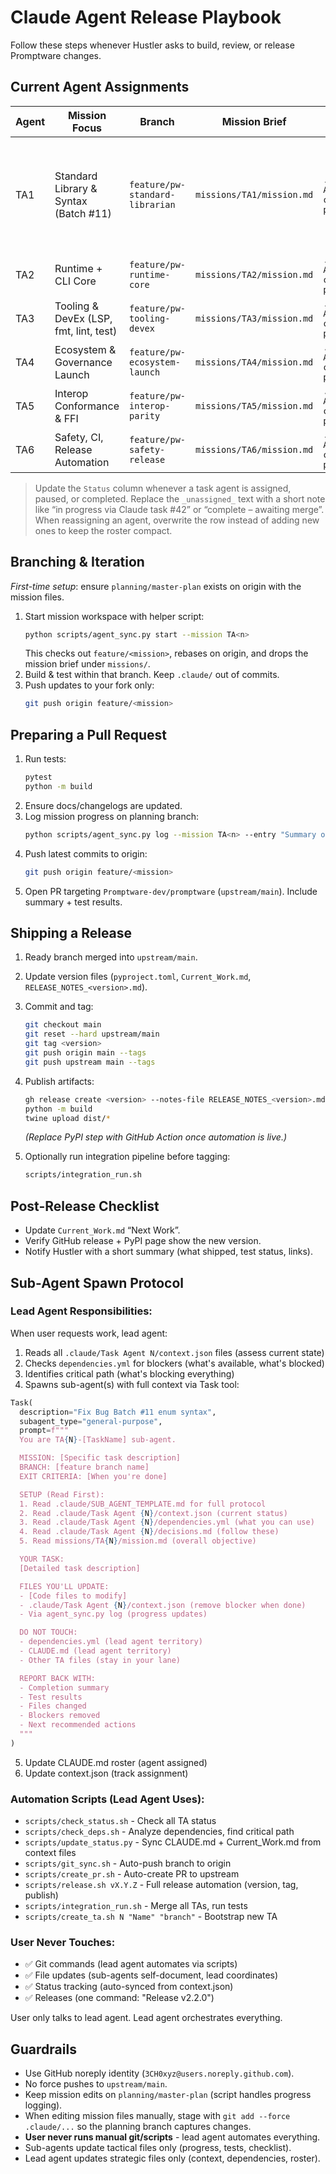 # Claude Agent Release Playbook

Follow these steps whenever Hustler asks to build, review, or release Promptware changes.

## Current Agent Assignments

| Agent | Mission Focus | Branch | Mission Brief | Progress Log | Status |
|-------|---------------|--------|---------------|--------------|--------|
| TA1 | Standard Library & Syntax (Batch #11) | `feature/pw-standard-librarian` | `missions/TA1/mission.md` | `.claude/Task Agent 1/ta1-current-progress.md` | **IN PROGRESS** - Lead agent coordinating Bug Batch #11 fixes + stdlib foundation |
| TA2 | Runtime + CLI Core | `feature/pw-runtime-core` | `missions/TA2/mission.md` | `.claude/Task Agent 2/ta2-current-progress.md` | _unassigned_ |
| TA3 | Tooling & DevEx (LSP, fmt, lint, test) | `feature/pw-tooling-devex` | `missions/TA3/mission.md` | `.claude/Task Agent 3/ta3-current-progress.md` | _unassigned_ |
| TA4 | Ecosystem & Governance Launch | `feature/pw-ecosystem-launch` | `missions/TA4/mission.md` | `.claude/Task Agent 4/ta4-current-progress.md` | _unassigned_ |
| TA5 | Interop Conformance & FFI | `feature/pw-interop-parity` | `missions/TA5/mission.md` | `.claude/Task Agent 5/ta5-current-progress.md` | _unassigned_ |
| TA6 | Safety, CI, Release Automation | `feature/pw-safety-release` | `missions/TA6/mission.md` | `.claude/Task Agent 6/ta6-current-progress.md` | _unassigned_ |

> Update the `Status` column whenever a task agent is assigned, paused, or completed. Replace the `_unassigned_` text with a short note like “in progress via Claude task #42” or “complete – awaiting merge”. When reassigning an agent, overwrite the row instead of adding new ones to keep the roster compact.

## Branching & Iteration

_First-time setup_: ensure `planning/master-plan` exists on origin with the mission files.

1. Start mission workspace with helper script:
   ```bash
   python scripts/agent_sync.py start --mission TA<n>
   ```
   This checks out `feature/<mission>`, rebases on origin, and drops the mission brief under `missions/`.
2. Build & test within that branch. Keep `.claude/` out of commits.
3. Push updates to your fork only:
   ```bash
   git push origin feature/<mission>
   ```

## Preparing a Pull Request

1. Run tests:
   ```bash
   pytest
   python -m build
   ```
2. Ensure docs/changelogs are updated.
3. Log mission progress on planning branch:
   ```bash
   python scripts/agent_sync.py log --mission TA<n> --entry "Summary of work"
   ```
4. Push latest commits to origin:
   ```bash
   git push origin feature/<mission>
   ```
5. Open PR targeting `Promptware-dev/promptware` (`upstream/main`). Include summary + test results.

## Shipping a Release

1. Ready branch merged into `upstream/main`.
2. Update version files (`pyproject.toml`, `Current_Work.md`, `RELEASE_NOTES_<version>.md`).
3. Commit and tag:
   ```bash
   git checkout main
   git reset --hard upstream/main
   git tag <version>
   git push origin main --tags
   git push upstream main --tags
   ```
4. Publish artifacts:
   ```bash
   gh release create <version> --notes-file RELEASE_NOTES_<version>.md --repo Promptware-dev/promptware
   python -m build
   twine upload dist/*
   ```
   *(Replace PyPI step with GitHub Action once automation is live.)*

5. Optionally run integration pipeline before tagging:
   ```bash
   scripts/integration_run.sh
   ```

## Post-Release Checklist

- Update `Current_Work.md` “Next Work”.
- Verify GitHub release + PyPI page show the new version.
- Notify Hustler with a short summary (what shipped, test status, links).

## Sub-Agent Spawn Protocol

### Lead Agent Responsibilities:
When user requests work, lead agent:
1. Reads all `.claude/Task Agent N/context.json` files (assess current state)
2. Checks `dependencies.yml` for blockers (what's available, what's blocked)
3. Identifies critical path (what's blocking everything)
4. Spawns sub-agent(s) with full context via Task tool:

```python
Task(
  description="Fix Bug Batch #11 enum syntax",
  subagent_type="general-purpose",
  prompt=f"""
  You are TA{N}-[TaskName] sub-agent.

  MISSION: [Specific task description]
  BRANCH: [feature branch name]
  EXIT CRITERIA: [When you're done]

  SETUP (Read First):
  1. Read .claude/SUB_AGENT_TEMPLATE.md for full protocol
  2. Read .claude/Task Agent {N}/context.json (current status)
  3. Read .claude/Task Agent {N}/dependencies.yml (what you can use)
  4. Read .claude/Task Agent {N}/decisions.md (follow these)
  5. Read missions/TA{N}/mission.md (overall objective)

  YOUR TASK:
  [Detailed task description]

  FILES YOU'LL UPDATE:
  - [Code files to modify]
  - .claude/Task Agent {N}/context.json (remove blocker when done)
  - Via agent_sync.py log (progress updates)

  DO NOT TOUCH:
  - dependencies.yml (lead agent territory)
  - CLAUDE.md (lead agent territory)
  - Other TA files (stay in your lane)

  REPORT BACK WITH:
  - Completion summary
  - Test results
  - Files changed
  - Blockers removed
  - Next recommended actions
  """
)
```

5. Update CLAUDE.md roster (agent assigned)
6. Update context.json (track assignment)

### Automation Scripts (Lead Agent Uses):
- `scripts/check_status.sh` - Check all TA status
- `scripts/check_deps.sh` - Analyze dependencies, find critical path
- `scripts/update_status.py` - Sync CLAUDE.md + Current_Work.md from context files
- `scripts/git_sync.sh` - Auto-push branch to origin
- `scripts/create_pr.sh` - Auto-create PR to upstream
- `scripts/release.sh vX.Y.Z` - Full release automation (version, tag, publish)
- `scripts/integration_run.sh` - Merge all TAs, run tests
- `scripts/create_ta.sh N "Name" "branch"` - Bootstrap new TA

### User Never Touches:
- ✅ Git commands (lead agent automates via scripts)
- ✅ File updates (sub-agents self-document, lead coordinates)
- ✅ Status tracking (auto-synced from context.json)
- ✅ Releases (one command: "Release v2.2.0")

User only talks to lead agent. Lead agent orchestrates everything.

## Guardrails

- Use GitHub noreply identity (`3CH0xyz@users.noreply.github.com`).
- No force pushes to `upstream/main`.
- Keep mission edits on `planning/master-plan` (script handles progress logging).
- When editing mission files manually, stage with `git add --force .claude/...` so the planning branch captures changes.
- **User never runs manual git/scripts** - lead agent automates everything.
- Sub-agents update tactical files only (progress, tests, checklist).
- Lead agent updates strategic files only (context, dependencies, roster).
